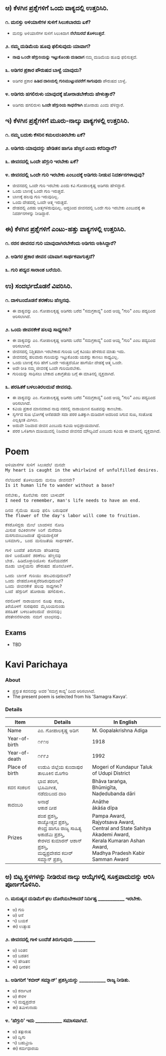 ## ಆ) ಕೆಳಗಿನ ಪ್ರಶ್ನೆಗಳಿಗೆ ಒಂದು ವಾಕ್ಯದಲ್ಲಿ ಉತ್ತರಿಸಿರಿ.
### ೧. ಮನಸ್ಸು ಅಳಿಯಾಸೆಗಳ ಸುಳಿಗೆ ಸಿಲುಕಬಾರದು ಏಕೆ?
* ಮನಸ್ಸು ಅಳಿಯಾಸೆಗಳ ಸುಳಿಗೆ ಸಿಲುಕಿದಾಗ **ನೆಲೆಯಿರದೆ ತೊಳಲುತ್ತದೆ**.

### ೨. ನಮ್ಮ ದುಡಿಮೆಯ ಹೂವು ಫಲಿಸುವುದು ಯಾವಾಗ?
* **ನಾವು ಒ೦ದೇ ಹೆಗ್ಗುರಿಯನ್ನು ಇಟ್ಟುಕೊ೦ಡು ದುಡಿದಾಗ** ನಮ್ಮ ದುಡಿಮೆಯ ಹೂವು ಫಲಿಸುತ್ತದೆ.

### ೩. ಅಡಿಗರ ಪ್ರಕಾರ ಪೌರುಷದ ಬಾಳ್ವೆ ಯಾವುದು?
* ಅಡಿಗರ ಪ್ರಕಾರ **ಹಿಡಿದ ದಾರಿಯಲ್ಲಿ ಗುರಿಮುಟ್ಟುವವರೆಗೆ ಸಾಗುವುದು** ಪೌರುಷದ ಬಾಳ್ವೆ.

### ೪. ಅಡಿಗರು ಹಗಲಿರುಳು ಯಾವುದಕ್ಕೆ ಹೋರಾಡಬೇಕೆಂದು ಹೇಳುತ್ತಾರೆ?
* ಅಡಿಗರು ಹಗಲಿರುಳು **ಒಂದೇ ಹೆಗ್ಗುರಿಯ ಸಾಧನೆಗಾಗಿ** ಹೋರಾಡು ಎಂದು ಹೆಳಿದ್ದಾರೆ.

## ಇ) ಕೆಳಗಿನ ಪ್ರಶ್ನೆಗಳಿಗೆ ಮೂರು-ನಾಲ್ಕು ವಾಕ್ಯಗಳಲ್ಲಿ ಉತ್ತರಿಸಿರಿ.

### ೧. ನಮ್ಮ ಬದುಕು ಕೆಸರಿನ ಕಮಲದಂತಿರಬೇಕು ಏಕೆ?

### ೨. ಅಡಿಗರು ಯಾವುದನ್ನು ಹೇಡಿತನ ಹಾಗೂ ಹೆಣ್ತನ ಎಂದು ಕರೆದಿದ್ದಾರೆ?

### ೩. ಜೀವನದಲ್ಲಿ ಒಂದೇ ಹೆಗ್ಗುರಿ ಇರಬೇಕು ಏಕೆ?

### ೪. ಜೀವನದಲ್ಲಿ ಒಂದೇ ಗುರಿ ಇರಬೇಕು ಎಂಬುದಕ್ಕೆ ಅಡಿಗರು ನೀಡುವ ನಿದರ್ಶನಗಳಾವುವು?
* ಜೀವನದಲ್ಲಿ ಒಂದೇ ಗುರಿ ಇರಬೇಕು ಎಂದು ಕವಿ ಗೋಪಾಲಕೃಷ್ಣ ಅಡಿಗರು ಹೇಳಿದ್ದಾರೆ.
* ಒಂದು ಬಾಣಕ್ಕೆ ಒಂದೇ ಗುರಿ ಇರುತ್ತದೆ.
* ಬಾಣಕ್ಕೆ ಹಲವು ಗುರಿ ಇರುವುದಿಲ್ಲ.
* ಒಂದು ದೇಹದಲ್ಲಿ ಒಂದೇ ಆತ್ಮ ಇರುತ್ತದೆ.
* ದೇಹದಲ್ಲಿ ಎರಡು ಆತ್ಮಗಳಿರುವುದಿಲ್ಲ. ಆದ್ದರಿಂದ ಜೀವನದಲ್ಲಿ ಒಂದೇ ಗುರಿ ಇರಬೇಕು ಎಂಬುದಕ್ಕೆ ಈ ನಿದರ್ಶನಗಳನ್ನು ನೀಡಿದ್ದಾರೆ.

## ಈ) ಕೆಳಗಿನ ಪ್ರಶ್ನೆಗಳಿಗೆ ಎಂಟು-ಹತ್ತು ವಾಕ್ಯಗಳಲ್ಲಿ ಉತ್ತರಿಸಿರಿ.
### ೧. ನರನ ಜೀವನದ ಗುರಿ ಯಾವುದಾಗಿರಬೇಕೆಂದು ಅಡಿಗರು ಆಶಿಸಿದ್ದಾರೆ?
### ೨. ಅಡಿಗರ ಪ್ರಕಾರ ಜೀವನ ಯಾವಾಗ ಸಾರ್ಥಕವಾಗುತ್ತದೆ?
### ೩. ಗುರಿ ಪದ್ಯದ ಸಾರಾಂಶ ಬರೆಯಿರಿ.

## ಉ) ಸಂದರ್ಭದೊಡನೆ ವಿವರಿಸಿರಿ.
### ೧. ದಾಳಿಬಂದೊಡನೆ ಶರಣೆಂಬ ಹೆಣ್ತನವು.
* ಈ ವಾಕ್ಯವನ್ನು ಎಂ. ಗೋಪಾಲಕೃಷ್ಣ ಅಡಿಗರು ಬರೆದ "ಸಮಗ್ರಕಾವ್ಯ" ದಿಂದ ಆಯ್ದ "ಗುರಿ" ಎಂಬ ಪದ್ಯದಿಂದ ಆರಿಸಲಾಗಿದೆ.

### ೨. ಒಂದು ಜೀವನಕೇಕೆ ಹಲವು ಸಾಧ್ಯಗಳು?
* ಈ ವಾಕ್ಯವನ್ನು ಎಂ. ಗೋಪಾಲಕೃಷ್ಣ ಅಡಿಗರು ಬರೆದ "ಸಮಗ್ರಕಾವ್ಯ" ದಿಂದ ಆಯ್ದ "ಗುರಿ" ಎಂಬ ಪದ್ಯದಿಂದ ಆರಿಸಲಾಗಿದೆ.
* ಜೀವನದಲ್ಲಿ ನಿಶ್ಚಿತವಾಗಿ ಇರಬೇಕಾದ ಗುರಿಯ ಬಗ್ಗೆ ಕವಿಯು ಹೇಳಿರುವ ಮಾತು ಇದು.
* ಜೀವನದಲ್ಲಿ ಹಲವಾರು ಗುರಿಯನ್ನು ಇಟ್ಟುಕೊಂಡು ಯಶಸ್ಸು ಕಾಣಲು ಸಾಧ್ಯವಿಲ್ಲ.
* ಒಂದು ಬಾಣಕ್ಕೆ ಗುರಿ ಹೇಗೆ ಒಂದೇ ಇರುತ್ತದೆಯೋ ಹಾಗೆಯೇ ದೇಹಕ್ಕೆ ಆತ್ಮ ಒಂದೇ.
* ಅದೇ ರೀತಿ ನಮ್ಮ ಜೀವನಕ್ಕೆ ಒಂದೇ ಗುರಿಯಿರಬೇಕು.
* ಗುರಿಯನ್ನು ಸಾಧಿಸಲು ಬೇಕಾದ ಏಕಾಗ್ರತೆಯ ಬಗ್ಗೆ ಈ ಮಾತಿನಲ್ಲಿ ವ್ಯಕ್ತವಾಗಿದೆ. 

### ೩. ಪರಹಿತಕೆ ಬಳಲುತಿರಲದುವೆ ಜೀವನವು.
* ಈ ವಾಕ್ಯವನ್ನು ಎಂ. ಗೋಪಾಲಕೃಷ್ಣ ಅಡಿಗರು ಬರೆದ "ಸಮಗ್ರಕಾವ್ಯ" ದಿಂದ ಆಯ್ದ "ಗುರಿ" ಎಂಬ ಪದ್ಯದಿಂದ ಆರಿಸಲಾಗಿದೆ.
* ಕವಿಯ ಪ್ರಕಾರ ಮಾನವರಾದ ನಾವು ನರನಲ್ಲಿ ನಾರಾಯಣನ ರೂಪವನ್ನು ಕಾಣಬೇಕು.
* ಸ್ವರ್ಗದ ಸುಖ ಭೋಗಕ್ಕೆ ಆಸೆಪಡದೇ ಸದಾ ಪರರ ಹಿತಕ್ಕಾಗಿ ದುಡಿದಾಗ ಅದರಿಂದ ಸಿಗುವ ಸುಖ, ಸಂತೋಷ ಎಲ್ಲಕ್ಕಿಂತ ಮಿಗಿಲು.
* ಅದುವೇ ನಿಜವಾದ ಜೀವನ ಎಂಬುದು ಕವಿಯ ಅಭಿಪ್ರಾಯವಾಗಿದೆ.
* ಪರರ ಒಳಿತಿಗಾಗಿ ದುಡಿಯುವಲ್ಲಿ ನಿಜವಾದ ಜೀವನದ ಮೌಲ್ಯವಿದೆ ಎಂಬುದು ಕವಿಯ ಈ ಮಾತಿನಲ್ಲಿ ವ್ಯಕ್ತವಾಗಿದೆ.

# Poem
<pre>
ಅಳಿಯಾಸೆಗಳ ಸುಳಿಗೆ ಸಿಲುಕಿದೆಲೆ ಮನವೇ
My heart is caught in the whirlwind of unfulfilled desires.

ನೆಲೆಯಿರದೆ ತೊಳಲುವುದು ಮನುಜ ಜೀವನವೇ?
Is it human life to wander without a base?

ನನೆಬೇಕು, ಕೊನೆಬೇಕು ನರನ ಬಾಳುವೆಗೆ
I need to remember, man's life needs to have an end.

ದಿನದ ಗೈಮೆಯ ಹೂವು ಫಲಿಸಿ ಬರುವುದಕೆ
The flower of the day's labor will come to fruition.
</pre>

<pre>
ಕೆಸರೊಳಿದ್ದರು ಮೇಲೆ ಬಾಂದಳವ ನೋಡಿ
ಮಿಸುಪ ರವಿಕಿರಣಗಳ ಸಿರಿಗೆ ಮೆರೆದಾಡಿ
ಮಸಗುವಂಬುಜದಂತೆ ಧ್ಯೇಯದಾಳ್ವೆಸಕೆ
ಬಸಮಾಗು, ಬಂದ ಮನುಜತೆಯ ಸಾರ್ಥಕತೆಗೆ.
</pre>

<pre>
ಗಾಳಿ ಬಂದೆಡೆ ತಿರುಗುವಾ ಹೇಡಿತನವು
ದಾಳಿ ಬಂದೊಡನೆ ಶರಣೆಂಬ ಹೆಣ್ತನವು
ಬೇಡ. ಹಿಡಿದೊಳ್ದಾರಿಯೊಳು ಕೊನೆಯವರೆಗೆ
ದೂಡು ಬಾಳ್ವೆಯನು ಪೌರುಷದ ಹೊನಲೊಳಗೆ.
</pre>

<pre>
ಒಂದು ಬಾಣಕೆ ಗುರಿಯು ಹಲವಿರುವುದುಂಟೆ?
ಒಂದು ದೇಹದೊಳಾತ್ಮವೆರಡಿರುವುದುಂಟೆ?
ಒಂದು ಜೀವನಕೇಕೆ ಹಲವು ಸಾಧ್ಯಗಳು?
ಒಂದೆ ಹೆಗ್ಗುರಿಗೆ ಹೋರಾಡು ಹಗಲಿರುಳು.
</pre>

<pre>
ನರನೊಳಗೆ ನಾರಾಯಣನ ರೂಪು ಕಂಡು,
ತಿರೆಯೊಳಗೆ ಸುರಪುರದ ಮೈಸಿರಿಯನುಂಡು
ಪರಹಿತಕೆ ಬಳಲುತಿರಲದುವೆ ಜೀವನವು;
ಪೆರತೇನನೆಸಗಿದರು ನಮಗೆ ಲಾಂಛನವು.
</pre>
## Exams
* TBD

# Kavi Parichaya
### About 
* ಪ್ರಸ್ತುತ ಕವನವನ್ನು ಅವರ ‘ಸಮಗ್ರ ಕಾವ್ಯ’ ದಿಂದ ಆರಿಸಲಾಗಿದೆ.
* The present poem is selected from his 'Samagra Kavya'.

### Details
|Item | Details| In English|
|-|-|-|
|Name | ಎಂ. ಗೋಪಾಲಕೃಷ್ಣ ಅಡಿಗ | M. Gopalakrishna Adiga
|Year-of-birth | ೧೯೧೮ | 1918
|Year-of-death | ೧೯೯೨ | 1992
|Place of birth | ಉಡುಪಿ ಜಿಲ್ಲೆಯ ಕುಂದಾಪುರ ತಾಲೂಕಿನ ಮೊಗೇರಿ| Mogeri of Kundapur Taluk of Udupi District
|ಕವನ ಸಂಕಲನ |  ಭಾವ ತರಂಗ, <br> ಭೂಮಿಗೀತ, <br> ನಡೆದುಬಂದ ದಾರಿ  | Bhāva taraṅga, <br> Bhūmigīta, <br> Naḍedubanda dāri
|ಕಾದಂಬರಿ | ಅನಾಥೆ <br> ಆಕಾಶ ದೀಪ | Anāthe <br> ākāśa dīpa
|Prizes| ಪಂಪ ಪ್ರಶಸ್ತಿ, <br> ರಾಜ್ಯೋತ್ಸವ ಪ್ರಶಸ್ತಿ, <br> ಕೇಂದ್ರ ಹಾಗೂ ರಾಜ್ಯ ಸಾಹಿತ್ಯ ಅಕಾಡೆಮಿ ಪ್ರಶಸ್ತಿ,<br> ಕೇರಳದ ಕುಮಾರನ್ ಆಶಾನ್ ಪ್ರಶಸ್ತಿ, <br> ಮಧ್ಯಪ್ರದೇಶದ ಕಬೀರ್ ಸಮ್ಮಾನ್ ಪ್ರಶಸ್ತಿ<br> | Pampa Award, <br> Rajyotsava Award, <br> Central and State Sahitya Akademi Award,<br> Kerala Kumaran Ashan Award, <br> Madhya Pradesh Kabir Samman Award<br> |


## ಅ) ಬಿಟ್ಟ ಸ್ಥಳಗಳನ್ನು ನೀಡಿರುವ ನಾಲ್ಕು ಆಯ್ಕೆಗಳಲ್ಲಿ ಸೂಕ್ತವಾದುದನ್ನು ಆರಿಸಿ ಪೂರ್ಣಗೊಳಿಸಿರಿ.
### ೧. ಮನುಷ್ಯನ ದುಡಿಮೆಗೆ ಫಲ ದೊರೆಯಬೇಕಾದರೆ ನಿರ್ದಿಷ್ಟ ___________ ಇರಬೇಕು.
* ಅ) ಗುರಿ 
* ಆ) ಆಸೆ 
* ಇ) ಬಯಕೆ
* ಈ) ಉತ್ಸಾಹ
### ೨. ಜೀವನದಲ್ಲಿ ಗಾಳಿ ಬಂದೆಡೆ ತಿರುಗುವುದು _________
* ಅ) ಸಿರಿತನ 
* ಆ) ಬಡತನ 
* ಇ) ಹೇಡಿತನ 
* ಈ) ಧೀರತನ
### ೩. ಅಡಿಗರಿಗೆ ‘ಕಬೀರ್ ಸಮ್ಮಾನ್’ ಪ್ರಶಸ್ತಿಯನ್ನು ___________ ರಾಜ್ಯ ನೀಡಿತು.
* ಅ) ಕರ್ನಾಟಕ 
* ಆ) ಕೇರಳ 
* ಇ) ಮಧ್ಯಪ್ರದೇಶ 
* ಈ) ತಮಿಳುನಾಡು
### ೪. ‘ಹೆಗ್ಗುರಿ’ ಇದು ___________ ಸಮಾಸವಾಗಿದೆ.
* ಅ) ತತ್ಪುರುಷ 
* ಆ) ದ್ವಿಗು 
* ಇ) ಬಹುವ್ರೀಹಿ 
* ಈ) ಕರ್ಮಧಾರಯ
